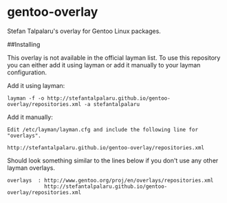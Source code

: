 gentoo-overlay
==============

Stefan Talpalaru's overlay for Gentoo Linux packages.

##Installing

This overlay is not available in the official layman list.
To use this repository you can either add it using layman or add it manually to your layman configuration.

Add it using layman:

    layman -f -o http://stefantalpalaru.github.io/gentoo-overlay/repositories.xml -a stefantalpalaru

Add it manually:

    Edit /etc/layman/layman.cfg and include the following line for "overlays".

    http://stefantalpalaru.github.io/gentoo-overlay/repositories.xml

Should look something similar to the lines below if you don't use any other layman overlays.

    overlays  : http://www.gentoo.org/proj/en/overlays/repositories.xml
                http://stefantalpalaru.github.io/gentoo-overlay/repositories.xml
